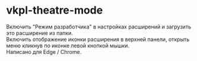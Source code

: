 # vkpl-theatre-mode
Включить "Режим разработчика" в настройках расширений и загрузить это расширение из папки.  
Включить отображение иконки расширения в верхней панели, открыть меню кликнув по иконке левой кнопкой мышки.  
Написано для Edge / Chrome.
